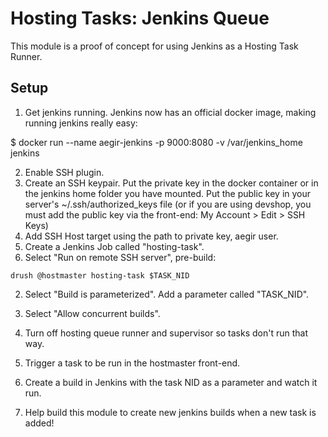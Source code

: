 Hosting Tasks: Jenkins Queue
============================

This module is a proof of concept for using Jenkins as a Hosting Task Runner.

Setup
-----

1. Get jenkins running. Jenkins now has an official docker image, making running jenkins really easy:

  $ docker run --name aegir-jenkins -p 9000:8080 -v /var/jenkins_home jenkins
  
2. Enable SSH plugin.
4. Create an SSH keypair.  Put the private key in the docker container or in the jenkins home folder you have mounted. Put the public key in your server's ~/.ssh/authorized_keys file (or if you are using devshop, you must add the public key via the front-end: My Account > Edit > SSH Keys) 
4. Add SSH Host target using the path to private key, aegir user.
5. Create a Jenkins Job called "hosting-task".  
  1. Select "Run on remote SSH server", pre-build:

    drush @hostmaster hosting-task $TASK_NID
   
  2. Select "Build is parameterized". Add a parameter called "TASK_NID".
  3. Select "Allow concurrent builds".
6. Turn off hosting queue runner and supervisor so tasks don't run that way.
7. Trigger a task to be run in the hostmaster front-end.
8. Create a build in Jenkins with the task NID as a parameter and watch it run.


9. Help build this module to create new jenkins builds when a new task is added!

